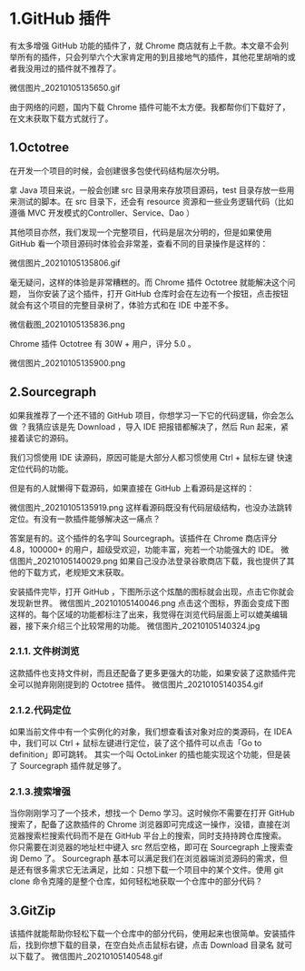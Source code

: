 # 1.GitHub 插件

有太多增强 GitHub 功能的插件了，就 Chrome 商店就有上千款。本文章不会列举所有的插件，只会列举六个大家肯定用的到且接地气的插件，其他花里胡哨的或者我没用过的插件就不推荐了。

微信图片_20210105135650.gif

由于网络的问题，国内下载 Chrome 插件可能不太方便。我都帮你们下载好了，在文末获取下载方式就行了。

## 1.Octotree

在开发一个项目的时候，会创建很多包使代码结构层次分明。

拿 Java 项目来说，一般会创建 src 目录用来存放项目源码，test 目录存放一些用来测试的脚本。在 src 目录下，还会有 resource 资源和一些业务逻辑代码（比如遵循 MVC 开发模式的Controller、Service、Dao ）

其他项目亦然，我们发现一个完整项目，代码是层次分明的，但是如果使用 GitHub 看一个项目源码时体验会非常差，查看不同的目录操作是这样的：

微信图片_20210105135806.gif

毫无疑问，这样的体验是非常糟糕的。而 Chrome 插件 Octotree 就能解决这个问题， 当你安装了这个插件，打开 GitHub 仓库时会在左边有一个按钮，点击按钮就会有这个项目的完整目录树了，体验方式和在 IDE 中差不多。

微信截图_20210105135836.png

Chrome 插件 Octotree 有 30W + 用户，评分 5.0 。

微信图片_20210105135900.png

## 2.Sourcegraph  
如果我推荐了一个还不错的 GitHub 项目，你想学习一下它的代码逻辑，你会怎么做 ？我猜应该是先 Download ，导入 IDE 把报错都解决了，然后 Run 起来，紧接着读它的源码。

我们习惯使用 IDE 读源码，原因可能是大部分人都习惯使用 Ctrl + 鼠标左键 快速定位代码的功能。

但是有的人就懒得下载源码，如果直接在 GitHub 上看源码是这样的：

微信图片_20210105135919.png
这样看源码既没有代码层级结构，也没办法跳转定位。有没有一款插件能够解决这一痛点？

答案是有的。这个插件的名字叫 Sourcegraph。该插件在 Chrome 商店评分 4.8，100000+ 的用户，超级受欢迎，功能丰富，宛若一个功能强大的 IDE。
微信图片_20210105140029.png
如果自己没办法登录谷歌商店下载，我也提供了其他的下载方式，老规矩文末获取。

安装插件完毕，打开 GitHub ，下图所示这个炫酷的图标就会出现，点击它你就会发现新世界。
微信图片_20210105140046.png
点击这个图标，界面会变成下图这样的。每个区域的功能都标注了出来，我觉得在浏览代码层面上可以媲美编辑器，接下来介绍三个比较常用的功能。
微信图片_20210105140324.jpg
### 2.1.1. 文件树浏览
这款插件也支持文件树，而且还配备了更多更强大的功能，如果安装了这款插件完全可以抛弃刚刚提到的 Octotree 插件。
微信图片_20210105140354.gif
### 2.1.2.代码定位
如果当前文件中有一个实例化的对象，我们想查看该对象对应的类源码，在 IDEA 中，我们可以 Ctrl + 鼠标左键进行定位，装了这个插件可以点击「Go to definition」即可跳转。
其实一个叫 OctoLinker 的插也能实现这个功能，但是装了 Sourcegraph 插件就足够了。

### 2.1.3.搜索增强
当你刚刚学习了一个技术，想找一个 Demo 学习。这时候你不需要在打开 GitHub 搜索了，配备了这款插件的 Chrome 浏览器即可完成这一操作，没错，直接在浏览器搜索栏搜索代码而不是在 GitHub 平台上的搜索，同时支持持跨仓库搜索。
你只需要在浏览器的地址栏中键入 src 然后空格，即可在 Sourcegraph 上搜索查询 Demo 了。
Sourcegraph 基本可以满足我们在浏览器端浏览源码的需求，但是还有很多需求它无法满足，比如：只想下载一个项目中的某个文件。使用 git clone 命令克隆的是整个仓库，如何轻松地获取一个仓库中的部分代码？
## 3.GitZip
该插件就能帮助你轻松下载一个仓库中的部分代码，使用起来也很简单。安装插件后，找到你想下载的目录，在空白处点击鼠标右键，点击 Download 目录名 就可以下载了。
微信图片_20210105140548.gif
